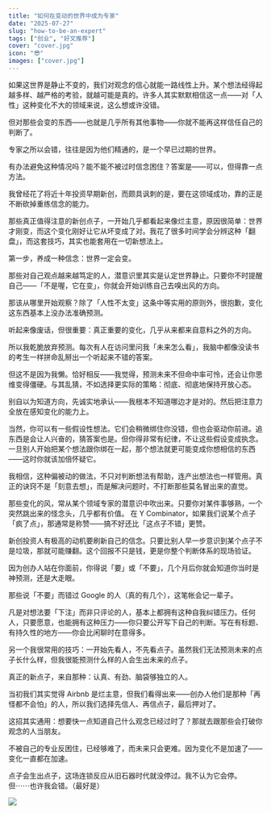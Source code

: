 ```yaml
---
title: "如何在变动的世界中成为专家"
date: "2025-07-27"
slug: "how-to-be-an-expert"
tags: ["创业", "好文推荐"]
cover: "cover.jpg"
icon: "😎"
images: ["cover.jpg"]
---
```

如果这世界是静止不变的，我们对观念的信心就能一路线性上升。某个想法经得起越多样、越严格的考验，就越可能是真的。许多人其实默默相信这一点——对「人性」这种变化不大的领域来说，这么想或许没错。



但对那些会变的东西——也就是几乎所有其他事物——你就不能再这样信任自己的判断了。



专家之所以会错，往往是因为他们精通的，是一个早已过期的世界。



有办法避免这种情况吗？能不能不被过时信念困住？答案是——可以，但得靠一点方法。



我曾经花了将近十年投资早期新创，而颇具讽刺的是，要在这领域成功，靠的正是不断砍掉重练信念的能力。



那些真正值得注意的新创点子，一开始几乎都看起来像烂主意，原因很简单：世界才刚变，而这个变化刚好让它从坏变成了对。我花了很多时间学会分辨这种「翻盘」，而这套技巧，其实也能套用在一切新想法上。



第一步，养成一种信念：世界一定会变。



那些对自己观点越来越笃定的人，潜意识里其实是认定世界静止。只要你不时提醒自己——「不是喔，它在变」，你就会开始训练自己去嗅出风的方向。



那该从哪里开始观察？除了「人性不太变」这条中等实用的原则外，很抱歉，变化这东西基本上没办法准确预测。



听起来像废话，但很重要：真正重要的变化，几乎从来都来自意料之外的方向。



所以我乾脆放弃预测。每次有人在访问里问我「未来怎么看」，我脑中都像没读书的考生一样拼命乱掰出一个听起来不错的答案。



但这不是因为我懒。恰好相反——我觉得，预测未来不但命中率可怜，还会让你思维变得僵硬。与其乱猜，不如选择更实际的策略：彻底、彻底地保持开放心态。



别自以为知道方向，先诚实地承认——我根本不知道哪边才是对的。然后把注意力全放在感知变化的能力上。



当然，你可以有一些假设性想法。它们会稍微绑住你没错，但也会驱动你前进。追东西是会让人兴奋的，猜答案也是。但你得非常有纪律，不让这些假设变成执念。
一旦别人开始把某个想法跟你绑在一起，那个想法就更可能变成你想相信的东西——这时你就该加倍怀疑它。



我相信，这种偏被动的做法，不只对判断想法有帮助，连产出想法也一样管用。真正的诀窍不是「刻意去想」，而是解决问题时，不打断那些莫名冒出来的直觉。



那些变化的风，常从某个领域专家的潜意识中吹出来。只要你对某件事够熟，一个突然跳出来的怪念头，几乎都有价值。
在 Y Combinator，如果我们说某个点子「疯了点」，那通常是称赞——搞不好还比「这点子不错」更赞。



新创投资人有极高的动机要刷新自己的信念。只要比别人早一步意识到某个点子不是垃圾，那就可能赚翻。这个回报不只是钱，更是你整个判断体系的现场验证。



因为创办人站在你面前，你得说「要」或「不要」，几个月后你就会知道你当时是神预测，还是大走眼。



那些说「不要」而错过 Google 的人（真的有几个），这笔帐会记一辈子。



凡是对想法要「下注」而非只评论的人，基本上都拥有这种自我纠错压力。任何人，只要愿意，也能拥有这种压力——你只要公开写下自己的判断。写在有标题、有持久性的地方——你会比闲聊时在意得多。



另一个我很常用的技巧：一开始先看人，不先看点子。虽然我们无法预测未来的点子长什么样，但我很能预测什么样的人会生出未来的点子。



真正的新点子，来自那种：认真、有劲、脑袋够独立的人。



当初我们其实觉得 Airbnb 是烂主意，但我们看得出来——创办人他们是那种「再怪都不会怕」的人，所以我们选择先信人、再信点子，最后押对了。



这招其实通用：想要快一点知道自己什么观念已经过时了？那就去跟那些会打破你观念的人当朋友。



不被自己的专业反困住，已经够难了，而未来只会更难。因为变化不是加速了——变化一直都在加速。



点子会生出点子，这场连锁反应从旧石器时代就没停过。我不认为它会停。
但⋯⋯也许我会错。（最好是）




![](https://prod-files-secure.s3.us-west-2.amazonaws.com/112d0858-5090-4d34-a606-b75eb8d65fd2/46476355-9cf3-4e99-9b7a-3531bc426380/1000202064.png?X-Amz-Algorithm=AWS4-HMAC-SHA256&X-Amz-Content-Sha256=UNSIGNED-PAYLOAD&X-Amz-Credential=ASIAZI2LB466SJN3SDQT%2F20250728%2Fus-west-2%2Fs3%2Faws4_request&X-Amz-Date=20250728T174020Z&X-Amz-Expires=3600&X-Amz-Security-Token=IQoJb3JpZ2luX2VjEGgaCXVzLXdlc3QtMiJHMEUCIQDRVm1I2ql5tmGdRW11nSJUoVlvoLDO%2B3HvCK0YzZTxLAIgIIIlD4abkx5mIWm2zX0RD5EQOmqfm5F13N4TMw1H30kqiAQIkP%2F%2F%2F%2F%2F%2F%2F%2F%2F%2FARAAGgw2Mzc0MjMxODM4MDUiDEY69GxrPwy%2FdhX%2F3ircA%2Fz9V37sIb6JCh%2BLUO966yjRjXekGOl2if2acGkL73%2FoM22LDw3dsFV8PfDkKQGbjO84brT5dIJO8V5316aRRVEvolYgCvIzAXjdSmNqf2u4AZtPX5yLLxeV0e7vBdIyNyT65AoArsPOyO5BM%2Fy2u5SYDnQWUy9UHLugwGgHKqBCR2VyJiYaHDDUI3RvYlU3jl4AdaXEAixfDi3ayd%2B4aQpR7RN5TIN92A487fzGHTGO6POfSMQtdUke9zO13at7AfW89MePuiKG9AN4cjk%2BNacL%2FQB7sC%2FNZ92QDwv30Nt4aqK98nFdtSnwl37Ol06iPJQM8rWXOzMxx39fmUt6s8CBh8IUVm2nimk7ML26EI5M7gQIQ%2BiGx8OsyCMN8GdLwP2Ur5cWCS26%2FnAFgrtyzm%2FeoSb6Fic9BqGpAbv%2B7Sx4plNuqAptcogwUBdhgM%2BxCHX%2BvlcCtBr2BFiKG2dQkDisIjQSXPaxxyYp267Qu9Agy7x%2B26a5sAhTpO0QEwaYqKw36EB3%2B8dxIcaJMsxHp4LjA4OSTQbuHjbyVKDE4yC0opOwjYuMgRnsfUFYCOv0d6JlsS12o6MQN4o53kQ1JbbI2JqaY0omzanH%2FQiPFAyE22VsxgQKmiSvIRH3MNCpnsQGOqUBgjDpinKePBZPwBXNyuwQ5HIpo85ilmcPPwLghyEvtf%2BpOgQNXmmzswnIWp2%2FJWtfAkcxAjp5VdjcP5BcL06eAxqP%2BaGtz9g8Z5Bmp88BM0lhCbUFx7HZ08dSh5c1juYP7eCQps7aP%2FNze15s19RzKheJ9nu%2BkFuAESQoXFvrmqknyUTs7I5RAVQYO8n%2Foyz5Ik2WebPgXeec7AvpkAdGGRiiePji&X-Amz-Signature=fc7e6c72534c23530e43d4f7d71eb8ce5ebeabfb4e2b3616046489880d261de1&X-Amz-SignedHeaders=host&x-amz-checksum-mode=ENABLED&x-id=GetObject)

